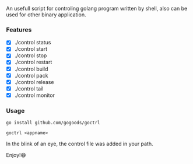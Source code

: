 An usefull script for controling golang program written by shell, also can be used for other binary application.


### Features

- [x] ./control status
- [x] ./control start
- [x] ./control stop
- [x] ./control restart
- [x] ./control build
- [x] ./control pack
- [x] ./control release
- [x] ./control tail
- [x] ./control monitor

### Usage

```
go install github.com/gogoods/goctrl

goctrl <appname>
```

In the blink of an eye, the control file was added in your path.

Enjoy!:smile:


